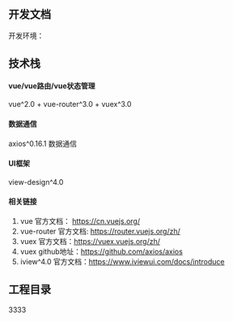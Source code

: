 ## 开发文档

开发环境：

## 技术栈

#### vue/vue路由/vue状态管理
vue^2.0 + vue-router^3.0 + vuex^3.0

#### 数据通信
axios^0.16.1 数据通信

#### UI框架
view-design^4.0

#### 相关链接

1. vue 官方文档： https://cn.vuejs.org/
2. vue-router 官方文档: https://router.vuejs.org/zh/
3. vuex 官方文档：https://vuex.vuejs.org/zh/
4. vuex github地址：https://github.com/axios/axios
5. iview^4.0 官方文档：https://www.iviewui.com/docs/introduce

## 工程目录

3333





